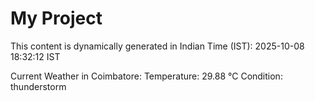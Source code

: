 # My Project

This content is dynamically generated in Indian Time (IST): 2025-10-08 18:32:12 IST


Current Weather in Coimbatore:
Temperature: 29.88 °C
Condition: thunderstorm
